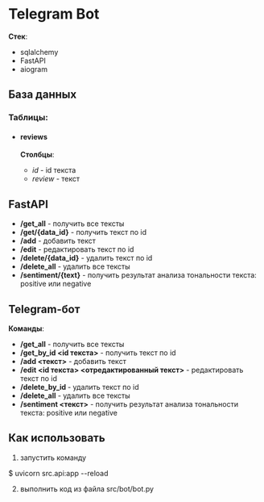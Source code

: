 # Telegram Bot

**Стек**:
- sqlalchemy
- FastAPI
- aiogram

## База данных

### Таблицы:
- #### reviews

    **Столбцы**:
    - *id* - id текста
    - *review* - текст
  
## FastAPI

- **/get_all** - получить все тексты
- **/get/{data_id}** - получить текст по id
- **/add** - добавить текст
- **/edit** - редактировать текст по id
- **/delete/{data_id}** - удалить текст по id
- **/delete_all** - удалить все тексты
- **/sentiment/{text}** - получить результат анализа тональности текста: positive или negative

## Telegram-бот

**Команды**:
- **/get_all** - получить все тексты
- **/get_by_id <id текста>** - получить текст по id
- **/add <текст>** - добавить текст
- **/edit <id текста> <отредактированный текст>** - редактировать текст по id
- **/delete_by_id <id>** - удалить текст по id
- **/delete_all** - удалить все тексты
- **/sentiment <текст>** - получить результат анализа тональности текста: positive или negative

## Как использовать

1) запустить команду

$ uvicorn src.api:app --reload

2) выполнить код из файла src/bot/bot.py
